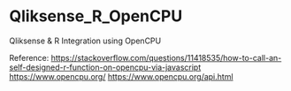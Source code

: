 # Qliksense_R_OpenCPU
Qliksense &amp; R Integration using OpenCPU

Reference:
https://stackoverflow.com/questions/11418535/how-to-call-an-self-designed-r-function-on-opencpu-via-javascript
  https://www.opencpu.org/
https://www.opencpu.org/api.html
